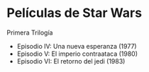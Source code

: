 # Películas de Star Wars

Primera Trilogía 
* Episodio IV: Una nueva esperanza (1977)
* Episodio V: El imperio contraataca (1980)
* Episodio VI: El retorno del jedi (1983)

 

